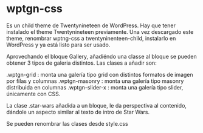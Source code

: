 # wptgn-css

Es un child theme de Twentynineteen de WordPress.
Hay que tener instalado el theme Twentynineteen previamente.
Una vez descargado este theme, renombrar wptng-css a twentyninenteen-child, instalarlo en WordPress y ya está listo para ser usado.

Aprovechando el bloque Gallery, añadiéndo una classe al bloque se pueden obtener 3 tipos de galeria distintos.
Las clases a añadir son:

.wptgn-grid : monta una galería tipo grid con distintos formatos de imagen por filas y columnas
.wptgn-masonry : monta una galería tipo masonry distribuida en columnas
.wptgn-slider-x : monta una galería tipo slider, únicamente con CSS.

La clase .star-wars añadida a un bloque, le da perspectiva al contenido, dándole un aspecto similar al texto de intro de Star Wars.

Se pueden renombrar las clases desde style.css
